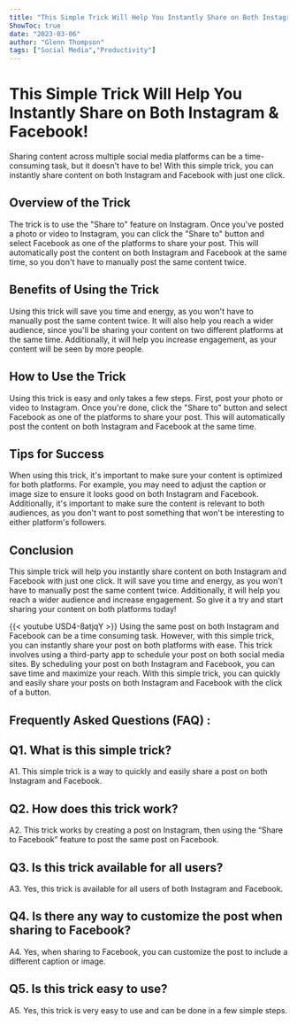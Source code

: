 ```yaml
---
title: "This Simple Trick Will Help You Instantly Share on Both Instagram & Facebook!"
ShowToc: true 
date: "2023-03-06"
author: "Glenn Thompson" 
tags: ["Social Media","Productivity"]
---
```

# This Simple Trick Will Help You Instantly Share on Both Instagram & Facebook!

Sharing content across multiple social media platforms can be a time-consuming task, but it doesn't have to be! With this simple trick, you can instantly share content on both Instagram and Facebook with just one click. 

## Overview of the Trick

The trick is to use the "Share to" feature on Instagram. Once you've posted a photo or video to Instagram, you can click the "Share to" button and select Facebook as one of the platforms to share your post. This will automatically post the content on both Instagram and Facebook at the same time, so you don't have to manually post the same content twice. 

## Benefits of Using the Trick

Using this trick will save you time and energy, as you won't have to manually post the same content twice. It will also help you reach a wider audience, since you'll be sharing your content on two different platforms at the same time. Additionally, it will help you increase engagement, as your content will be seen by more people. 

## How to Use the Trick

Using this trick is easy and only takes a few steps. First, post your photo or video to Instagram. Once you're done, click the "Share to" button and select Facebook as one of the platforms to share your post. This will automatically post the content on both Instagram and Facebook at the same time. 

## Tips for Success

When using this trick, it's important to make sure your content is optimized for both platforms. For example, you may need to adjust the caption or image size to ensure it looks good on both Instagram and Facebook. Additionally, it's important to make sure the content is relevant to both audiences, as you don't want to post something that won't be interesting to either platform's followers. 

## Conclusion

This simple trick will help you instantly share content on both Instagram and Facebook with just one click. It will save you time and energy, as you won't have to manually post the same content twice. Additionally, it will help you reach a wider audience and increase engagement. So give it a try and start sharing your content on both platforms today!

{{< youtube USD4-8atjqY >}} 
Using the same post on both Instagram and Facebook can be a time consuming task. However, with this simple trick, you can instantly share your post on both platforms with ease. This trick involves using a third-party app to schedule your post on both social media sites. By scheduling your post on both Instagram and Facebook, you can save time and maximize your reach. With this simple trick, you can quickly and easily share your posts on both Instagram and Facebook with the click of a button.

## Frequently Asked Questions (FAQ) :
## Q1. What is this simple trick?

A1. This simple trick is a way to quickly and easily share a post on both Instagram and Facebook.

## Q2. How does this trick work?

A2. This trick works by creating a post on Instagram, then using the “Share to Facebook” feature to post the same post on Facebook.

## Q3. Is this trick available for all users?

A3. Yes, this trick is available for all users of both Instagram and Facebook.

## Q4. Is there any way to customize the post when sharing to Facebook?

A4. Yes, when sharing to Facebook, you can customize the post to include a different caption or image.

## Q5. Is this trick easy to use?

A5. Yes, this trick is very easy to use and can be done in a few simple steps.




